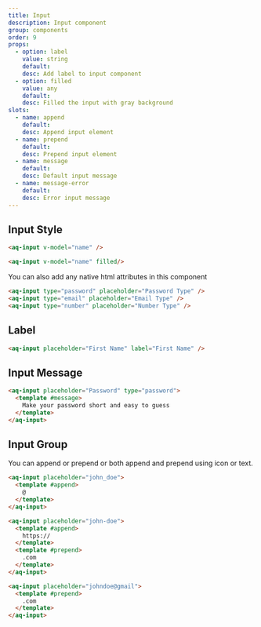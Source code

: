 ```yaml
---
title: Input
description: Input component
group: components
order: 9
props:
  - option: label
    value: string
    default:
    desc: Add label to input component
  - option: filled
    value: any
    default:
    desc: Filled the input with gray background
slots:
  - name: append
    default:
    desc: Append input element
  - name: prepend
    default:
    desc: Prepend input element
  - name: message
    default:
    desc: Default input message
  - name: message-error
    default:
    desc: Error input message
---
```


## Input Style

<example-input placeholder="Standard Input"></example-input>

<aq-input placeholder="Filled Input" filled></aq-input>

```html
<aq-input v-model="name" />

<aq-input v-model="name" filled/>
```

You can also add any native html attributes in this component

<aq-input type="password" placeholder="Password Type"></aq-input>
<aq-input type="email" placeholder="Email Type"></aq-input>
<aq-input type="number" placeholder="Number Type"></aq-input>

```html
<aq-input type="password" placeholder="Password Type" />
<aq-input type="email" placeholder="Email Type" />
<aq-input type="number" placeholder="Number Type" />
```

## Label
<aq-input placeholder="First Name" label="First Name"></aq-input>

```html
<aq-input placeholder="First Name" label="First Name" />
```

## Input Message
<example-input section="message" ></example-input>

```html
<aq-input placeholder="Password" type="password">
  <template #message>
    Make your password short and easy to guess
  </template>
</aq-input>
```

## Input Group

You can append or prepend or both append and prepend using icon or text.

<example-input section="slot" placeholder="john_doe" slot-position="append"></example-input>

<example-input section="slot" placeholder="johndoe@gmail" slot-position="prepend"></example-input>

<example-input section="slot" placeholder="john-doe" slot-position="both"></example-input>

```html
<aq-input placeholder="john_doe">
  <template #append>
    @
  </template>
</aq-input>

<aq-input placeholder="john-doe">
  <template #append>
    https://
  </template>
  <template #prepend>
    .com
  </template>
</aq-input>

<aq-input placeholder="johndoe@gmail">
  <template #prepend>
    .com
  </template>
</aq-input>
```